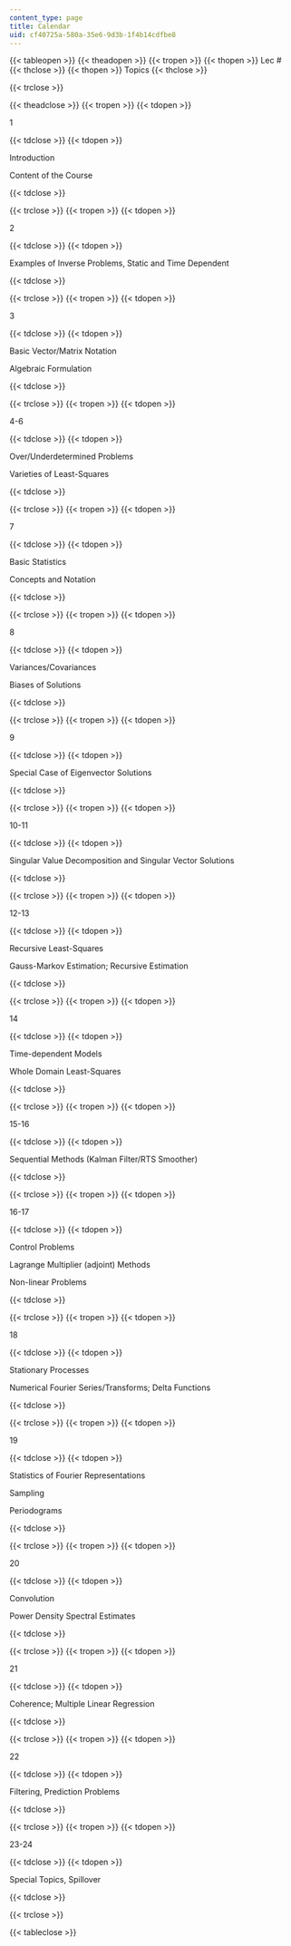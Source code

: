 ```yaml
---
content_type: page
title: Calendar
uid: cf40725a-580a-35e6-9d3b-1f4b14cdfbe8
---
```


{{< tableopen >}}
{{< theadopen >}}
{{< tropen >}}
{{< thopen >}}
Lec #
{{< thclose >}}
{{< thopen >}}
Topics
{{< thclose >}}

{{< trclose >}}

{{< theadclose >}}
{{< tropen >}}
{{< tdopen >}}


1


{{< tdclose >}}
{{< tdopen >}}


Introduction

Content of the Course


{{< tdclose >}}

{{< trclose >}}
{{< tropen >}}
{{< tdopen >}}


2


{{< tdclose >}}
{{< tdopen >}}


Examples of Inverse Problems, Static and Time Dependent


{{< tdclose >}}

{{< trclose >}}
{{< tropen >}}
{{< tdopen >}}


3


{{< tdclose >}}
{{< tdopen >}}


Basic Vector/Matrix Notation

Algebraic Formulation


{{< tdclose >}}

{{< trclose >}}
{{< tropen >}}
{{< tdopen >}}


4-6


{{< tdclose >}}
{{< tdopen >}}


Over/Underdetermined Problems

Varieties of Least-Squares


{{< tdclose >}}

{{< trclose >}}
{{< tropen >}}
{{< tdopen >}}


7


{{< tdclose >}}
{{< tdopen >}}


Basic Statistics

Concepts and Notation


{{< tdclose >}}

{{< trclose >}}
{{< tropen >}}
{{< tdopen >}}


8


{{< tdclose >}}
{{< tdopen >}}


Variances/Covariances

Biases of Solutions


{{< tdclose >}}

{{< trclose >}}
{{< tropen >}}
{{< tdopen >}}


9


{{< tdclose >}}
{{< tdopen >}}


Special Case of Eigenvector Solutions


{{< tdclose >}}

{{< trclose >}}
{{< tropen >}}
{{< tdopen >}}


10-11


{{< tdclose >}}
{{< tdopen >}}


Singular Value Decomposition and Singular Vector Solutions


{{< tdclose >}}

{{< trclose >}}
{{< tropen >}}
{{< tdopen >}}


12-13


{{< tdclose >}}
{{< tdopen >}}


Recursive Least-Squares

Gauss-Markov Estimation; Recursive Estimation


{{< tdclose >}}

{{< trclose >}}
{{< tropen >}}
{{< tdopen >}}


14


{{< tdclose >}}
{{< tdopen >}}


Time-dependent Models

Whole Domain Least-Squares


{{< tdclose >}}

{{< trclose >}}
{{< tropen >}}
{{< tdopen >}}


15-16


{{< tdclose >}}
{{< tdopen >}}


Sequential Methods (Kalman Filter/RTS Smoother)


{{< tdclose >}}

{{< trclose >}}
{{< tropen >}}
{{< tdopen >}}


16-17


{{< tdclose >}}
{{< tdopen >}}


Control Problems

Lagrange Multiplier (adjoint) Methods

Non-linear Problems


{{< tdclose >}}

{{< trclose >}}
{{< tropen >}}
{{< tdopen >}}


18


{{< tdclose >}}
{{< tdopen >}}


Stationary Processes

Numerical Fourier Series/Transforms; Delta Functions


{{< tdclose >}}

{{< trclose >}}
{{< tropen >}}
{{< tdopen >}}


19


{{< tdclose >}}
{{< tdopen >}}


Statistics of Fourier Representations

Sampling

Periodograms


{{< tdclose >}}

{{< trclose >}}
{{< tropen >}}
{{< tdopen >}}


20


{{< tdclose >}}
{{< tdopen >}}


Convolution

Power Density Spectral Estimates


{{< tdclose >}}

{{< trclose >}}
{{< tropen >}}
{{< tdopen >}}


21


{{< tdclose >}}
{{< tdopen >}}


Coherence; Multiple Linear Regression


{{< tdclose >}}

{{< trclose >}}
{{< tropen >}}
{{< tdopen >}}


22


{{< tdclose >}}
{{< tdopen >}}


Filtering, Prediction Problems


{{< tdclose >}}

{{< trclose >}}
{{< tropen >}}
{{< tdopen >}}


23-24


{{< tdclose >}}
{{< tdopen >}}


Special Topics, Spillover


{{< tdclose >}}

{{< trclose >}}

{{< tableclose >}}